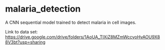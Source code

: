 # malaria_detection
A CNN sequential model trained to detect malaria in cell images.

Link to data set: https://drive.google.com/drive/folders/1AoUA_TIXiZ8MZmWccyoHvAOU9X88V3bt?usp=sharing
